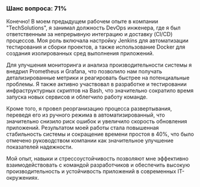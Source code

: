 ### Шанс вопроса: 71%

Конечно! В моем предыдущем рабочем опыте в компании "TechSolutions", я занимал должность DevOps инженерa, где я был ответственным за непрерывную интеграцию и доставку (CI/CD) процессов. Моя роль включала настройку Jenkins для автоматизации тестирования и сборки проектов, а также использование Docker для создания изолированных сред выполнения приложений.

Для улучшения мониторинга и анализа производительности системы я внедрил Prometheus и Grafana, что позволило нам получать детализированные метрики и реагировать быстрее на потенциальные проблемы. Я также активно участвовал в разработке и тестировании инфраструктурных скриптов на Bash, что значительно сократило время запуска новых сервисов и облегчило работу команде.

Кроме того, я провел реорганизацию процесса развертывания, переведя его из ручного режима в автоматизированный, что значительно снизило риск ошибок и увеличило скорость обновления приложений. Результатом моей работы стала повышенная стабильность системы и сокращение времени простоя в 40%, что было отмечено руководством компании как значительное улучшение показателей надежности.

Мой опыт, навыки и стрессоустойчивость позволяют мне эффективно взаимодействовать с командой разработчиков и обеспечить высокую производительность и устойчивость приложений в современных IT-окружениях.